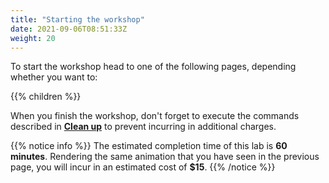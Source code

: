 ```yaml
---
title: "Starting the workshop"
date: 2021-09-06T08:51:33Z
weight: 20
---
```


To start the workshop head to one of the following pages, depending whether you want to:

{{% children %}}

When you finish the workshop, don't forget to execute the commands described in [**Clean up**](/rendering-with-batch/cleanup.html) to prevent incurring in additional charges.

{{% notice info %}}
The estimated completion time of this lab is **60 minutes**. Rendering the same animation that you have seen in the previous page, you will incur in an estimated cost of **$15**.
{{% /notice %}}
